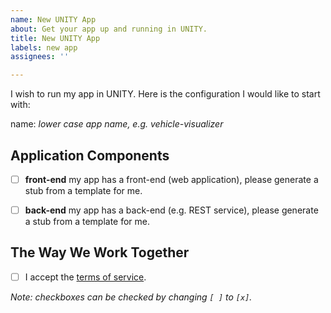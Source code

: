 ```yaml
---
name: New UNITY App
about: Get your app up and running in UNITY.
title: New UNITY App
labels: new app
assignees: ''

---
```


I wish to run my app in UNITY. Here is the configuration I would like to start with:

name: *lower case app name, e.g. vehicle-visualizer*

## Application Components

 * [ ] **front-end** my app has a front-end (web application), please generate a stub from a template for me.
 * [ ] **back-end** my app has a back-end (e.g. REST service), please generate a stub from a template for me.


## The Way We Work Together

 * [ ] I accept the [terms of service](https://atc-github.azure.cloud.bmw/UNITY/unity/blob/main/Terms%20of%20Service.md).

*Note: checkboxes can be checked by changing `[ ]` to `[x]`.*
